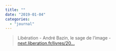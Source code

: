 ```yaml
---
title: ""
date: "2019-01-04"
categories: 
  - "journal"
---
```


> Libération - André Bazin, le sage de l’image - [next.liberation.fr/livres/20...](https://next.liberation.fr/livres/2019/01/02/andre-bazin-le-sage-de-l-image_1700730)
